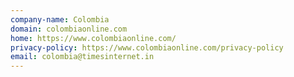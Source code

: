 ```yaml
---
company-name: Colombia
domain: colombiaonline.com
home: https://www.colombiaonline.com/
privacy-policy: https://www.colombiaonline.com/privacy-policy
email: colombia@timesinternet.in
---
```




